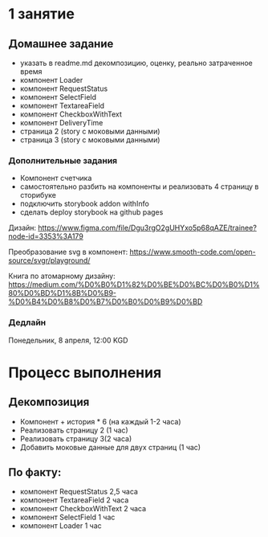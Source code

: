 # 1 занятие

## Домашнее задание

- указать в readme.md декомпозицию, оценку, реально затраченное время
- компонент Loader
- компонент RequestStatus
- компонент SelectField
- компонент TextareaField
- компонент CheckboxWithText
- компонент DeliveryTime
- страница 2 (story с моковыми данными)
- страница 3 (story с моковыми данными)

### Дополнительные задания

- Компонент счетчика
- самостоятельно разбить на компоненты и реализовать 4 страницу в сторибуке
- подключить storybook addon withInfo
- сделать deploy storybook на github pages

Дизайн:
https://www.figma.com/file/Dgu3rgO2gUHYxo5p68qAZE/trainee?node-id=3353%3A179

Преобразование svg в компонент:
https://www.smooth-code.com/open-source/svgr/playground/

Книга по атомарному дизайну:
https://medium.com/%D0%B0%D1%82%D0%BE%D0%BC%D0%B0%D1%80%D0%BD%D1%8B%D0%B9-%D0%B4%D0%B8%D0%B7%D0%B0%D0%B9%D0%BD

### Дедлайн

Понедельник, 8 апреля, 12:00 KGD

# Процесс выполнения

## Декомпозиция

- Компонент + история * 6 (на каждый 1-2 часа)
- Реализовать страницу 2 (1 час)
- Реализовать страницу 3(2 часа)
- Добавить моковые данные для двух страниц (1 час)

## По факту:

- компонент RequestStatus 2,5 часа
- компонент TextareaField 2 часа
- компонент CheckboxWithText 2 часа
- компонент SelectField 1 час
- компонент Loader 1 час
